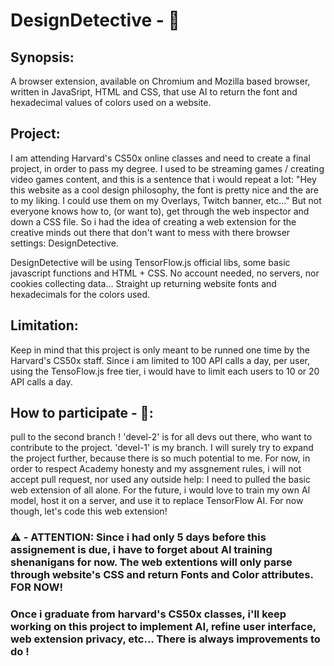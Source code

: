 # DesignDetective - 🔎

## Synopsis:
A browser extension, available on Chromium and Mozilla based browser, written in JavaSript, HTML and CSS, that use AI to return the font and hexadecimal values of colors used on a website.

## Project:
I am attending Harvard's CS50x online classes and need to create a final project, in order to pass my degree.
I used to be streaming games / creating video games content, and this is a sentence that i would repeat a lot: "Hey this website as a cool design philosophy, the font is pretty nice and the are to my liking. I could use them on my Overlays, Twitch banner, etc..."
But not everyone knows how to, (or want to), get through the web inspector and down a CSS file. So i had the idea of creating a web extension for the creative minds out there that don't want to mess with there browser settings: DesignDetective.

DesignDetective will be using TensorFlow.js official libs, some basic javascript functions and HTML + CSS. No account needed, no servers, nor cookies collecting data... Straight up returning website fonts and hexadecimals for the colors used.

## Limitation:
Keep in mind that this project is only meant to be runned one time by the Harvard's CS50x staff. Since i am limited to 100 API calls a day, per user, using the TensoFlow.js free tier, i would have to limit each users to 10 or 20 API calls a day.

## How to participate - 🙏: 
pull to the second branch !
'devel-2' is for all devs out there, who want to contribute to the project. 'devel-1' is my branch. I will surely try to expand the project further, because there is so much potential to me. For now, in order to respect Academy honesty and my assgnement rules, i will not accept pull request, nor used any outside help: I need to pulled the basic web extension of all alone.
For the future, i would love to train my own AI model, host it on a server, and use it to replace TensorFlow AI. For now though, let's code this web extension!

### ⚠️ - ATTENTION: Since i had only 5 days before this assignement is due, i have to forget about AI training shenanigans for now. The web extentions will only parse through website's CSS and return Fonts and Color attributes. FOR NOW!
### Once i graduate from harvard's CS50x classes, i'll keep working on this project to implement AI, refine user interface, web extension privacy, etc... There is always improvements to do !
